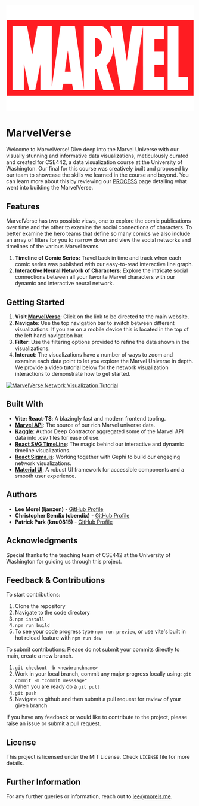 ![MarvelVerse Logo](/src/assets/marvelLogo.png)

# MarvelVerse

Welcome to MarvelVerse! Dive deep into the Marvel Universe with our visually stunning and informative data visualizations, meticulously curated and created for CSE442, a data visualization course at the University of Washington. Our final for this course was creatively built and proposed by our team to showcase the skills we learned in the course and beyond. You can learn more about this by reviewing our [PROCESS](/PROCESS.md) page detailing what went into building the MarvelVerse.

## Features

MarvelVerse has two possible views, one to explore the comic publications over time and the other to examine the social connections of characters. To better examine the hero teams that define so many comics we also include an array of filters for you to narrow down and view the social networks and timelines of the various Marvel teams.

1. **Timeline of Comic Series:** Travel back in time and track when each comic series was published with our easy-to-read interactive line graph.
2. **Interactive Neural Network of Characters:** Explore the intricate social connections between all your favorite Marvel characters with our dynamic and interactive neural network. 

## Getting Started

1. **Visit [MarvelVerse](https://cse442.pages.cs.washington.edu/23au/final-project/MarvelVerse/)**: Click on the link to be directed to the main website.
2. **Navigate**: Use the top navigation bar to switch between different visualizations. If you are on a mobile device this is located in the top of the left hand navigation bar.
3. **Filter**: Use the filtering options provided to refine the data shown in the visualizations.
4. **Interact**: The visualizations have a number of ways to zoom and examine each data point to let you explore the Marvel Universe in depth. We provide a video tutorial below for the network visualization interactions to demonstrate how to get started.

[![MarvelVerse Network Visualization Tutorial](https://img.youtube.com/vi/tGDPI4geKj8/0.jpg)](https://www.youtube.com/watch?v=tGDPI4geKj8)

## Built With

- **Vite: React-TS**: A blazingly fast and modern frontend tooling.
- **[Marvel API](https://developer.marvel.com/)**: The source of our rich Marvel universe data.
- **[Kaggle](https://www.kaggle.com/datasets/deepcontractor/marvel-comic-books)**: Author Deep Contractor aggregated some of the Marvel API data into .csv files for ease of use.
- **[React SVG TimeLine](https://github.com/netzwerg/react-svg-timeline)**: The magic behind our interactive and dynamic timeline visualizations.
- **[React Sigma.js](https://sim51.github.io/react-sigma/docs/start-installation)**: Working together with Gephi to build our engaging network visualizations.
- **[Material UI](https://mui.com/material-ui/)**: A robust UI framework for accessible components and a smooth user experience.

## Authors

- **Lee Morel (ljanzen)** - [GitHub Profile](https://github.com/LeeJMorel)
- **Christopher Bendix (cbendix)** - [GitHub Profile](https://github.com/neonsigh)
- **Patrick Park (knu0815)** - [GitHub Profile](https://github.com/knu0815)

## Acknowledgments

Special thanks to the teaching team of CSE442 at the University of Washington for guiding us through this project.

## Feedback & Contributions
To start contributions:
1. Clone the repository
2. Navigate to the code directory
3. `npm install`
4. `npm run build`
5. To see your code progress type `npm run preview`, or use vite's built in hot reload feature with `npm run dev`

To submit contributions:
Please do not submit your commits directly to main, create a new branch.
1. `git checkout -b <newbranchname>`
2. Work in your local branch, commit any major progress locally using: `git commit -m "commit messsage"`
3. When you are ready do a `git pull`
4. `git push`
5. Navigate to github and then submit a pull request for review of your given branch

If you have any feedback or would like to contribute to the project, please raise an issue or submit a pull request.

## License

This project is licensed under the MIT License. Check `LICENSE` file for more details.

## Further Information

For any further queries or information, reach out to [lee@morels.me](mailto:lee@morels.me).

